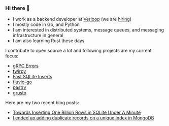 ### Hi there 👋

- I work as a backend developer at [Verloop](https://github.com/verloop) (we are [hiring](https://verloop-team.freshteam.com/jobs))
- I mostly code in Go, and Python
- I am interested in distributed systems, message queues, and messaging infrastructure in general
- I am also learning Rust these days

I contribute to open source a lot and following projects are my current focus:

- [gRPC Errors](https://github.com/avinassh/grpc-errors)
- [twirpy](https://github.com/verloop/twirpy)
- [Fast SQLite Inserts](https://github.com/avinassh/fast-sqlite3-inserts)
- [fluvio-go](https://github.com/avinassh/fluvio-go)
- [pastry](https://github.com/avinassh/pastry)
- [grusto](https://github.com/avinassh/grusto)

Here are my two recent blog posts:

- [Towards Inserting One Billion Rows in SQLite Under A Minute](https://avi.im/blag/2021/fast-sqlite-inserts/)
- [I ended up adding duplicate records on a unique index in MongoDB](https://avi.im/blag/2021/mongo-dupes-in-unique-index/)
